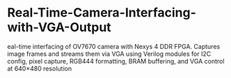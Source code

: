 # Real-Time-Camera-Interfacing-with-VGA-Output
eal-time interfacing of OV7670 camera with Nexys 4 DDR FPGA. Captures image frames and streams them via VGA using Verilog modules for I2C config, pixel capture, RGB444 formatting, BRAM buffering, and VGA control at 640×480 resolution
